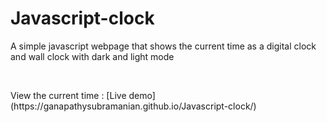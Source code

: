 # Javascript-clock

<p>A simple javascript webpage that shows the current time as a digital clock and wall clock with dark and light mode</p> <br>
<p>View the current time : [Live demo](https://ganapathysubramanian.github.io/Javascript-clock/)</p>
